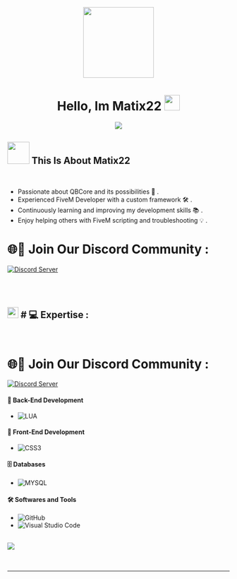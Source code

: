 <p align="center">
  <img width="160" height="160" src="https://i.postimg.cc/L8GzdT8q/mattthew-removebg.png">
</p>

<h1 align="center"><b>Hello, Im Matix22 </b><img src="https://media.giphy.com/media/xT9IgG50Fb7Mi0prBC/giphy.gif" width="35"></h1>

<p align="center">
  <a href="https://github.com/DenverCoder1/readme-typing-svg"><img src="https://readme-typing-svg.herokuapp.com?font=Time+New+Roman&color=FFFF00&size=25&center=true&vCenter=true&width=600&height=100&lines=Welcome+To+My+Github;++;Developer+FiveM"></a>
</p>

## <picture><img src = "https://media.giphy.com/media/26AHONQ79FdWZhAI0/giphy.gif" width = 50px></picture> **This Is About Matix22**


<br>

- Passionate about QBCore and its possibilities 🚀  .
- Experienced FiveM Developer with a custom framework 🛠️  .
- Continuously learning and improving my development skills 📚  .
- Enjoy helping others with FiveM scripting and troubleshooting 💡  .

# 🌐💬 Join Our Discord Community :
[![Discord Server](https://img.shields.io/badge/discord-%235662F6.svg?style=for-the-badge&logo=discord&logoColor=white)](https://discord.gg/DXZkpdPNRK)

<br><br>

## <img src="https://media2.giphy.com/media/QssGEmpkyEOhBCb7e1/giphy.gif?cid=ecf05e47a0n3gi1bfqntqmob8g9aid1oyj2wr3ds3mg700bl&rid=giphy.gif" width ="25"><b> # 💻 Expertise :</b>
<br>
<p align="center">

# 🌐💬 Join Our Discord Community :
[![Discord Server](https://img.shields.io/badge/discord-%235662F6.svg?style=for-the-badge&logo=discord&logoColor=white)](https://discord.gg/DXZkpdPNRK)

#### 🔧 **Back-End Development**
- ![LUA](https://img.shields.io/badge/LUA%20-%23000079.svg?style=flat-square&logo=lua&logoColor=white)

#### 🎨 **Front-End Development**
- ![CSS3](https://img.shields.io/badge/CSS%20-%231572B6.svg?style=flat-square&logo=css3&logoColor=white)

#### 🗄️ **Databases**
- ![MYSQL](https://img.shields.io/badge/MYSQL%20-%234f7b99.svg?style=flat-square&logo=mysql&logoColor=white)

#### 🛠️ **Softwares and Tools**
- ![GitHub](https://img.shields.io/badge/github-%23121011.svg?style=flat-square&logo=github&logoColor=white)
- ![Visual Studio Code](https://img.shields.io/badge/Visual%20Studio%20Code-0078d7.svg?style=flat-square&logo=visual-studio-code&logoColor=white)


</p>

<br>
<img src="https://user-images.githubusercontent.com/73097560/115834477-dbab4500-a447-11eb-908a-139a6edaec5c.gif">
<br>
<br>
<br>

---
